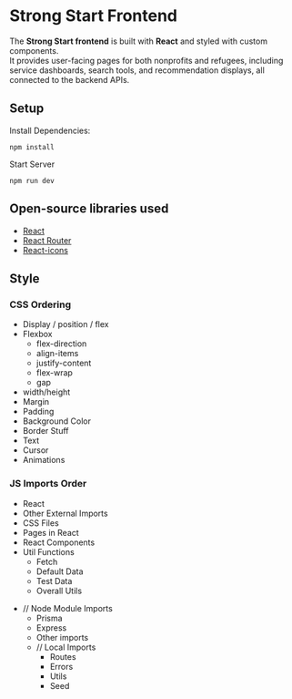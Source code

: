 # Strong Start Frontend

The **Strong Start frontend** is built with **React** and styled with custom components.  
It provides user-facing pages for both nonprofits and refugees, including service dashboards, search tools, and recommendation displays, all connected to the backend APIs.

## Setup

Install Dependencies:

```shell
npm install
```

Start Server

```shell
npm run dev
```

## Open-source libraries used

- [React](https://reactjs.org/)
- [React Router](https://reactrouter.com/)
- [React-icons](https://react-icons.github.io/react-icons/)

## Style

### CSS Ordering

- Display / position / flex
- Flexbox
  - flex-direction
  - align-items
  - justify-content
  - flex-wrap
  - gap
- width/height
- Margin
- Padding
- Background Color
- Border Stuff
- Text
- Cursor
- Animations

### JS Imports Order

- React
- Other External Imports
- CSS Files
- Pages in React
- React Components
- Util Functions
  - Fetch
  - Default Data
  - Test Data
  - Overall Utils

* // Node Module Imports
  - Prisma
  - Express
  - Other imports
  - // Local Imports
    - Routes
    - Errors
    - Utils
    - Seed
